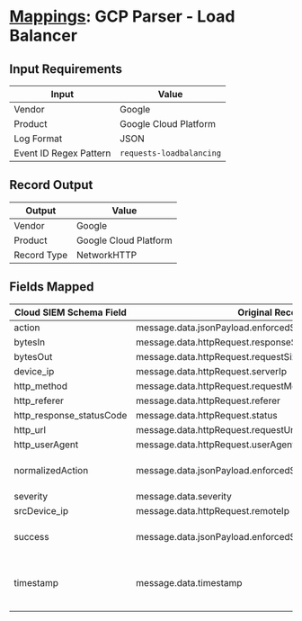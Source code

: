 # [Mappings](README.md): GCP Parser - Load Balancer

## Input Requirements

|Input|Value|
|-----|-----|
|Vendor|Google|
|Product|Google Cloud Platform|
|Log Format|JSON|
|Event ID Regex Pattern|`requests-loadbalancing`|

## Record Output

|Output|Value|
|------|-----|
|Vendor|Google|
|Product|Google Cloud Platform|
|Record Type|NetworkHTTP|

## Fields Mapped

|Cloud SIEM Schema Field|Original Record Key|Notes|
|-----------------------|-------------------|-----|
|action|message.data.jsonPayload.enforcedSecurityPolicy.configuredAction||
|bytesIn|message.data.httpRequest.responseSize||
|bytesOut|message.data.httpRequest.requestSize||
|device_ip|message.data.httpRequest.serverIp||
|http_method|message.data.httpRequest.requestMethod||
|http_referer|message.data.httpRequest.referer||
|http_response_statusCode|message.data.httpRequest.status||
|http_url|message.data.httpRequest.requestUrl||
|http_userAgent|message.data.httpRequest.userAgent||
|normalizedAction|message.data.jsonPayload.enforcedSecurityPolicy.configuredAction|This is a lookup field. More info to come in the catalog later...|
|severity|message.data.severity||
|srcDevice_ip|message.data.httpRequest.remoteIp||
|success|message.data.jsonPayload.enforcedSecurityPolicy.configuredAction|This is a lookup field. More info to come in the catalog later...|
|timestamp|message.data.timestamp|We expect the orginal record value of `message.data.timestamp` is in the format `yyyy-MM-dd'T'HH:mm:ss`|

